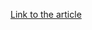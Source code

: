 [Link to the article](https://thedfirreport.com/2021/11/15/exchange-exploit-leads-to-domain-wide-ransomware/)
